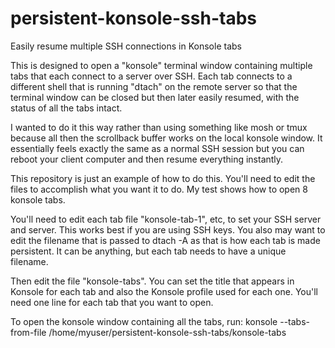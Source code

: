 # persistent-konsole-ssh-tabs
Easily resume multiple SSH connections in Konsole tabs

This is designed to open a "konsole" terminal window containing multiple tabs that each connect
to a server over SSH. Each tab connects to a different shell that is running "dtach" on the
remote server so that the terminal window can be closed but then later easily resumed, with
the status of all the tabs intact.

I wanted to do it this way rather than using something like mosh or tmux because all then the
scrollback buffer works on the local konsole window. It essentially feels exactly the same as a
normal SSH session but you can reboot your client computer and then resume everything instantly.

This repository is just an example of how to do this. You'll need to edit the files to
accomplish what you want it to do. My test shows how to open 8 konsole tabs.

You'll need to edit each tab file "konsole-tab-1", etc, to set your SSH server and server.
This works best if you are using SSH keys. You also may want to edit the filename that is
passed to dtach -A as that is how each tab is made persistent. It can be anything, but
each tab needs to have a unique filename.

Then edit the file "konsole-tabs". You can set the title that appears in Konsole for each
tab and also the Konsole profile used for each one. You'll need one line for each tab
that you want to open.

To open the konsole window containing all the tabs, run:
konsole --tabs-from-file /home/myuser/persistent-konsole-ssh-tabs/konsole-tabs
